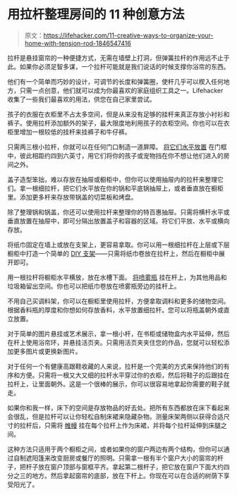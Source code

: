 # 用拉杆整理房间的 11 种创意方法

> 原文：<https://lifehacker.com/11-creative-ways-to-organize-your-home-with-tension-rod-1846547416>

拉杆是悬挂窗帘的一种便捷方式，无需在墙壁上打洞，但弹簧拉杆的作用远不止于此。如果你必须足智多谋，一个拉杆可能就是我们说话的时候支撑你浴帘的东西。

他们有一个简单而巧妙的设计，可调节的长度和弹簧圈，使杆几乎可以楔入任何地方，只需一点创意，他们就可以成为你最喜欢的家庭组织工具之一。Lifehacker 收集了一些我们最喜欢的用法，供您在自己家里尝试。

孩子的衣服在衣柜里不占太多空间，但是从来没有足够的挂杆来真正存放小衬衫和裤子。使用拉杆添加额外的架子，最大限度地利用孩子的衣柜空间。你也可以在衣柜里增加一根较低的挂杆来挂裤子和牛仔裤。

只需两三根小拉杆，你就可以在任何门口制造一道屏障。 [将它们水平放置](https://lifehacker.com/our-five-favorite-tension-rod-hacks-for-parents-1802209032) 在门框中，彼此相距约四到六英寸，用它们将你的孩子或宠物挡在你不想让他们进入的房间之外。

盖子造型笨拙，难以存放在抽屉或橱柜中，但你可以使用抽屉内的拉杆来整理它们。拿一根细拉杆，把它们水平放在你的锅和平底锅抽屉上，或者垂直放在橱柜里。添加更多杆来存放带锅盖的切菜板和烤盘。

除了整理锅和锅盖，你还可以使用拉杆来整理你的特百惠抽屉。只需将横杆水平或垂直放置在抽屉中，即可分隔出放置盖子和容器的区域。将它们平放、水平或横向存放。

将纸巾固定在墙上或放在支架上，更容易拿取。你可以用一根细拉杆在上层或下层橱柜中打造一个简单的 [DIY 支架](https://lifehacker.com/use-a-tension-rod-for-hidden-paper-towel-storage-1615598320)——只需将纸巾卷放在拉杆上，然后在橱柜中展开即可。

用一根拉杆将橱柜水平横放，放在水槽下面。 [将喷雾瓶](https://lifehacker.com/organize-cleaning-bottles-under-the-sink-with-a-tension-5816766) 挂在杆上，为其他用品和垃圾箱留出空间。你也可以把纸巾卷放在喷雾瓶旁边的挂杆上。

不用自己买调料架，你可以在橱柜里使用拉杆，方便拿取调料和更多的储物空间。根据香料瓶的厚度和你想如何存放香料，水平放置细拉杆。您可以将瓶盖朝外或直立放置。

对于简单的图片悬挂或艺术展示，拿一根小杆，在书柜或储物盒内水平延伸，然后在杆上使用浴帘环，并悬挂活页夹。只需用活页夹夹住您的作品，您就可以轻松添加更多图片或更换新图片。

对于任何一个有健康高跟鞋收藏的人来说，拉杆是一个完美的方式来保持他们的有序和方便。只需将一根又大又细的拉杆水平穿过你的衣柜，然后将鞋子的后跟挂在拉杆上，让里面朝外。这是一个很棒的展示，你可以很容易地拿起你需要的鞋子就走。

如果你和我一样，床下的空间是存放物品的好去处。把所有东西都放在床下看起来会很乱，但是拉杆可以让你轻松自制床裙来隐藏杂物。测量床架两侧以获得合适尺寸的拉杆后，只需将 [帷幔](https://www.overstock.com/Home-Garden/Valances/6421/subcat.html?featuredproduct=27731421&featuredoption=47799286&kid=9553000357392&ci_src=17588969&ci_sku=32872909-000-001&cnc=US&guid=aeb65553-88e1-432f-bf78-71dcc140d3c2&sponsoredproductid=19825450&cid=248963&type=pla_with_promotion&targetid=pla-330538820571&track=pspla&gclid=CjwKCAjwxuuCBhATEiwAIIIz0U8lgCXT4kAW7QFOrac6fjUGnhIuoN5bNPGjJrQqVOCK25xS-2o6yBoC5N8QAvD_BwE) 挂在每个拉杆上作为床裙，并将每个拉杆延伸到床腿之间。

这种方法只适用于两个橱柜之间，或者如果你的窗户两边有两个结构，但你可以通过自制遮阳篷来改变厨房或餐厅的照明。只需拿一根有半个窗户大小的窗帘的杆子，把杆子放在窗户顶部与窗框平齐。拿起第二根杆子，把它放在窗户下面大约四分之三的地方。然后拿起窗帘的底部，放在下杆上。你现在可以在合适的树荫下享受阳光了。